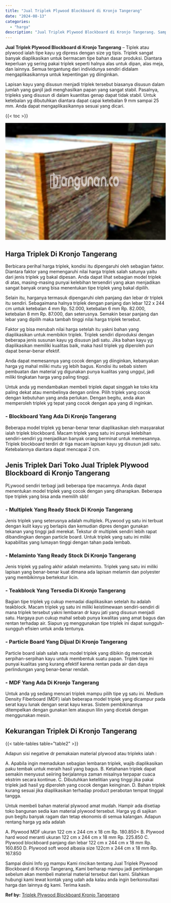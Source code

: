 ```yaml
---
title: "Jual Triplek Plywood Blockboard di Kronjo Tangerang"
date: "2024-08-13"
categories: 
  - "harga"
description: "Jual Triplek Plywood Blockboard di Kronjo Tangerang. Sampai disini Info yg mampu Kami rincikan tentang Jual Triplek Plywood Blockboard di Kronjo Tangerang, K..."
---
```


**Jual Triplek Plywood Blockboard di Kronjo Tangerang** – Tiplek atau plywood ialah tipe kayu yg dipress dengan size yg tipis. Triplek sangat banyak diaplikasikan untuk bermacam tipe bahan dasar produksi. Diantara keperluan yg sering pakai triplek seperti halnya alas untuk dipan, alas meja, dan lainnya. Semua tergantung dari individunya sendiri didalam mengaplikasikannya untuk kepentingan yg diinginkan.

Lapisan kayu yang disusun menjadi triplek tersebut biasanya disusun dalam jumlah yang ganjil jadi menghasilkan papan yang sangat stabil. Pasalnya, tripleks yang disusun di dalam kuantitas genap dapat tidak stabil. Untuk ketebalan yg dibutuhkan diantara dapat capai ketebalan 9 mm sampai 25 mm. Anda dapat mengaplikasikannya sesuai yang dicari.

{{< toc >}}

![Jual Triplek Plywood Blockboard di Kronjo Tangerang](/images/jual-triplek-murah-23.png)

## Harga Triplek Di Kronjo Tangerang

Berbicara perihal harga triplek, kondisi itu dipengaruhi oleh sebagian faktor. Diantara faktor yang memengaruhi nilai harga triplek salah satunya yaitu dari jenis triplek yg bakal dipesan. Anda dapat lihat sebagian model triplek di atas, masing-masing punyai kelebihan tersendiri yang akan menjadikan sangat banyak orang bisa menentukan tipe triplek yang bakal dipilih.

Selain itu, harganya termasuk dipengaruhi oleh panjang dan lebar dr triplek itu sendiri. Sebagaimana halnya triplek dengan panjang dan lebar 122 x 244 cm untuk ketebalan 4 mm Rp. 52.000, ketebalan 6 mm Rp. 82.000, ketebalan 8 mm Rp. 87.000, dan seterusnya. Semakin besar panjang dan lebar yang dipilih maka tambah tinggi nilai harga triplek tersebut.

Faktor yg bisa merubah nilai harga setelah itu yakni bahan yang diaplikasikan untuk membikin triplek. Triplek sendiri diproduksi dengan beberapa jenis susunan kayu yg disusun jadi satu. Jika bahan kayu yg diaplikasikan memiliki kualitas baik, maka hasil triplek yg diperoleh pun dapat benar-benar efektif.

Anda dapat memesannya yang cocok dengan yg diinginkan, kebanyakan harga yg mahal miliki mutu yg lebih bagus. Kondisi itu sebab sistem pembuatan dan material yg digunakan punya kualitas yang unggul, jadi miliki tingkatan harga yang paling tinggi.

Untuk anda yg mendambakan membeli triplek dapat singgah ke toko kita paling dekat atau membelinya dengan online. Pilih triplek yang cocok dengan kebutuhan yang anda perlukan. Dengan begitu, anda akan memperoleh triplek yg tepat yang cocok dengan apa yang di inginkan.

### \- Blockboard Yang Ada Di Kronjo Tangerang

Beberapa model triplek yg benar-benar tenar diaplikasikan oleh masyarakat ialah triplek blockboard. Macam triplek yang satu ini punyai kelebihan sendiri-sendiri yg menjadikan banyak orang berminat untuk memesannya. Triplek blockboard terdiri dr tiga macam lapisan kayu yg disusun jadi satu. Ketebalannya diantara dapat mencapai 2 cm.

## Jenis Triplek Dari Toko Jual Triplek Plywood Blockboard di Kronjo Tangerang

PLywood sendiri terbagi jadi beberapa tipe macamnya. Anda dapat menentukan model triplek yang cocok dengan yang diharapkan. Beberapa tipe triplek yang bisa anda memilih sbb!

### \- Multiplek Yang Ready Stock Di Kronjo Tangerang

Jenis triplek yang seterusnya adalah multiplek. PLywood yg satu ini terbuat dengan kulit kayu yg berlapis dan kemudian dipres dengan gunakan tekanan yang tinggi jadi merekat. Tekstur dr multiplek sendiri lebih rapat dibandingkan dengan particle board. Untuk triplek yang satu ini miliki kapabilitas yang lumayan tinggi dengan tahan pada lembab.

### \- Melaminto Yang Ready Stock Di Kronjo Tangerang

Jenis triplek yg paling akhir adalah melaminto. Triplek yang satu ini miliki lapisan yang benar-benar kuat dimana ada lapisan melamin dan polyester yang membikinnya bertekstur licin.

### \- Teakblock Yang Tersedia Di Kronjo Tangerang

Bagian tipe triplek yg cukup memadai diaplikasikan setelah itu adalah teakblock. Macam triplek yg satu ini miliki keistimewaan sendiri-sendiri di mana triplek tersebut yakni lembaran dr kayu jati yang disusun menjadi satu. Hargaya pun cukup mahal sebab punya kwalitas yang amat bagus dan rentan terhadap air. Siapun yg menggunakan tipe triplek ini dapat sungguh-sungguh efisien untuk anda tentunya.

### \- Particle Board Yang Dijual Di Kronjo Tangerang

Particle board ialah salah satu model triplek yang dibikin dg mencetak serpihan-serpihan kayu untuk membentuk suatu papan. Triplek tipe ini punyai kualitas yang kurang efektif karena rentan pada air dan daya perlindungan yang benar-benar rendah.

### \- MDF Yang Ada Di Kronjo Tangerang

Untuk anda yg sedang mencari triplek mampu pilih tipe yg satu ini. Medium Density Fiberboard (MDF) ialah beberapa model triplek yang dicampur pada serat kayu lunak dengan serat kayu keras. Sistem pembikinannya ditempelkan dengan gunakan lem ataupun lilin yang dicetak dengan menggunakan mesin.

## Kekurangan Triplek Di Kronjo Tangerang

{{< table-tables table="table2" >}}

Adapun sisi negative dr pemakaian material plywood atau tripleks ialah :

A. Apabila ingin memadukan sebagian lembaran triplek, wajib diaplikasikan paku tembak untuk meraih hasil yang bagus. B. Ketahanan triplek dapat semakin menyusut seiiring berjalannya zaman misalnya terpapar cuaca ekstrim secara kontinue. C. Dibutuhkan ketelitian yang tinggi jika pakai triplek jadi hasil yg diperoleh yang cocok dengan keinginan. D. Bahan triplek kurang sesuai jika diaplikasikan terhadap product perabotan tempat tinggal tangga.

Untuk membeli bahan material plywood amat mudah. Hampir ada disetiap toko bangunan sedia kan material plywood tersebut. Harga yg di sajikan pun begitu banyak ragam dan tetap ekonomis di semua kalangan. Adapun rentang harga yg ada adalah

A. Plywood MDF ukuran 122 cm x 244 cm x 18 cm Rp. 180.850< B. Plywood hard wood meranti ukuran 122 cm x 244 cm x 18 mm Rp. 225.850 C. Plywood blockboard panjang dan lebar 122 cm x 244 cm x 18 mm Rp. 160.850 D. Plywood soft wood albasia size 122cm x 244 cm x 18 mm Rp. 167.850

Sampai disini Info yg mampu Kami rincikan tentang Jual Triplek Plywood Blockboard di Kronjo Tangerang, Kami berharap mampu jadi pertimbangan sebelum akan membeli material material tersebut dari kami. Silahkan hubungi kami lewat kontak yang udah ada kalau anda ingin berkonsultasi harga dan lainnya dg kami. Terima kasih.

**Ref by:** [Triplek Plywood Blockboard Kronjo Tangerang](https://id.wikipedia.org/wiki/Triplek)
